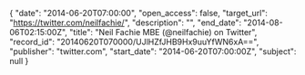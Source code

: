 {
  "date": "2014-06-20T07:00:00", 
  "open_access": false, 
  "target_url": "https://twitter.com/neilfachie/", 
  "description": "", 
  "end_date": "2014-08-06T02:15:00Z", 
  "title": "Neil Fachie MBE (@neilfachie) on Twitter", 
  "record_id": "20140620T070000/UJlHZfJHB9Hx9uuYfWN6xA==", 
  "publisher": "twitter.com", 
  "start_date": "2014-06-20T07:00:00Z", 
  "subject": null
}

